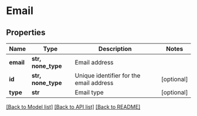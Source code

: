 # Email


## Properties
Name | Type | Description | Notes
------------ | ------------- | ------------- | -------------
**email** | **str, none_type** | Email address | 
**id** | **str, none_type** | Unique identifier for the email address | [optional] 
**type** | **str** | Email type | [optional] 

[[Back to Model list]](../../README.md#documentation-for-models) [[Back to API list]](../../README.md#documentation-for-api-endpoints) [[Back to README]](../../README.md)


